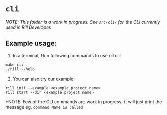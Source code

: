 # `cli`

*NOTE: This folder is a work in progress. See `src/cli/` for the CLI currently used in Rill Developer.*

## Example usage:

1. In a terminal, Run following commands to use rill cli:
```
make cli
./rill --help 
```

2. You can also try our example:

```
rill init --example <example project name>
rill start --dir <example project name>
```

*NOTE: Few of the CLI commands are work in progress, it will just print the message eg. `command Name is called`
